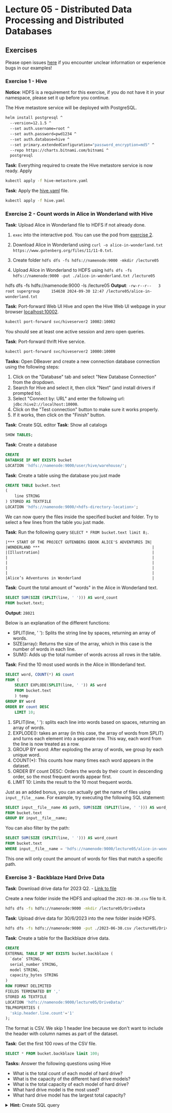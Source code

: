 # Lecture 05 - Distributed Data Processing and Distributed Databases

## Exercises

Please open issues [here](https://github.com/jakobhviid/BigDataCourseExercises/issues) if you encounter unclear
information or experience bugs in our examples!

### Exercise 1 - Hive

**Notice**: HDFS is a requirement for this exercise, if you do not have it in your namespace, please set it up before
you continue.

The Hive metastore service will be deployed with PostgreSQL.

```bash
helm install postgresql ^
  --version=12.1.5 ^
  --set auth.username=root ^
  --set auth.password=pwd1234 ^
  --set auth.database=hive ^
  --set primary.extendedConfiguration="password_encryption=md5" ^
  --repo https://charts.bitnami.com/bitnami ^
  postgresql
```

**Task**: Everything required to create the Hive metastore service is now ready. Apply
```bash
kubectl apply -f hive-metastore.yaml
```

**Task**: Apply the [hive.yaml](./hive.yaml) file.

```bash
kubectl apply -f hive.yaml
```

### Exercise 2 - Count words in Alice in Wonderland with Hive


**Task**: Upload Alice in Wonderland file to HDFS if not already done.

1. `exec` into the interactive pod. You can use the pod
   from [exercise 2](#exercise-2---interacting-with-hdfs-cluster-using-cli).
2. Download Alice in Wonderland using `curl -o alice-in-wonderland.txt https://www.gutenberg.org/files/11/11-0.txt`.

3. Create folder `hdfs dfs -fs hdfs://namenode:9000 -mkdir /lecture05`

3. Upload Alice in Wonderland to HDFS using `hdfs dfs -fs hdfs://namenode:9000 -put ./alice-in-wonderland.txt /lecture05`

hdfs dfs -fs hdfs://namenode:9000 -ls /lecture05
**Output**: 
`-rw-r--r--   3 root supergroup     154638 2024-09-30 12:47 /lecture05/alice-in-wonderland.txt`

**Task**: Port-forward Web UI Hive and open the Hive Web UI webpage in your
browser [localhost:10002](http://localhost:10002/).

```bash
kubectl port-forward svc/hiveserver2 10002:10002
```

You should see at least one active session and zero open queries.

**Task**: Port-forward thrift Hive service.

```bash
kubectl port-forward svc/hiveserver2 10000:10000
```


**Tasks:** Open DBeaver and create a new connection database connection using the following steps:

1. Click on the "Database" tab and select "New Database Connection" from the dropdown.
1. Search for Hive and select it, then click "Next" (and install drivers if prompted to).
1. Select "Connect by: URL" and enter the following url: `jdbc:hive2://localhost:10000`.
1. Click on the "Test connection" button to make sure it works properly.
1. If it works, then click on the "Finish" button.

**Task**: Create SQL editor
**Task**: Show all catalogs
```SQL
SHOW TABLES;
```

**Task**: Create a database
```SQL
CREATE
DATABASE IF NOT EXISTS bucket
LOCATION 'hdfs://namenode:9000/user/hive/warehouse/';
```

**Task**: Create a table using the database you just made
```SQL
CREATE TABLE bucket.text
(
    line STRING
) STORED AS TEXTFILE
LOCATION 'hdfs://namenode:9000/<hdfs-directory-location>';
```

We can now query the files inside the specified bucket and folder. Try to select a few lines from the table you just
made.

**Task**: Run the following query `SELECT * FROM bucket.text limit 8;`.

```
|﻿*** START OF THE PROJECT GUTENBERG EBOOK ALICE'S ADVENTURES IN|
|WONDERLAND ***                                                 |
|[Illustration]                                                 |
|                                                               |
|                                                               |
|                                                               |
|                                                               |
|Alice’s Adventures in Wonderland                               |
```

**Task**: Count the total amount of "words" in the Alice in Wonderland text.

```SQL
SELECT SUM(SIZE (SPLIT(line, ' '))) AS word_count
FROM bucket.text;
```
**Output**: `28021`

Below is an explanation of the different functions:

- SPLIT(line, ' '): Splits the string line by spaces, returning an array of words.
- SIZE(array): Returns the size of the array, which in this case is the number of words in each line.
- SUM(): Adds up the total number of words across all rows in the table.

**Task**: Find the 10 most used words in the Alice in Wonderland text.

```SQL
SELECT word, COUNT(*) AS count
FROM (
    SELECT EXPLODE(SPLIT(line, ' ')) AS word
    FROM bucket.text
    ) temp
GROUP BY word
ORDER BY count DESC
    LIMIT 10;
```

1. SPLIT(line, ' '): splits each line into words based on spaces, returning an array of words.
1. EXPLODE(): takes an array (in this case, the array of words from SPLIT) and turns each element into a separate row.
   This way, each word from the line is now treated as a row.
1. GROUP BY word: After exploding the array of words, we group by each unique word.
1. COUNT(*): This counts how many times each word appears in the dataset.
1. ORDER BY count DESC: Orders the words by their count in descending order, so the most frequent words appear first.
1. LIMIT 10: Limits the result to the 10 most frequent words.


Just as an added bonus, you can actually get the name of files using `input__file__name`. For example, try executing the
following SQL statement:
```SQL
SELECT input__file__name AS path, SUM(SIZE (SPLIT(line, ' '))) AS word_count
FROM bucket.text
GROUP BY input__file__name;
```

You can also filter by the path:
```SQL
SELECT SUM(SIZE (SPLIT(line, ' '))) AS word_count
FROM bucket.text
WHERE input__file__name = 'hdfs://namenode:9000/lecture05/alice-in-wonderland.txt';
```
This one will only count the amount of words for files that match a specific path.



### Exercise 3 - Backblaze Hard Drive Data

**Task**: Download drive data for 2023 Q2.
    - [Link to file](https://f001.backblazeb2.com/file/Backblaze-Hard-Drive-Data/data_Q2_2023.zip)

Create a new folder inside the HDFS and upload the `2023-06-30.csv` file to it.
```bash
hdfs dfs -fs hdfs://namenode:9000 -mkdir /lecture05/DriveData
```

**Task**: Upload drive data for 30/6/2023 into the new folder inside HDFS.
```bash
hdfs dfs -fs hdfs://namenode:9000 -put ./2023-06-30.csv /lecture05/DriveData
```

**Task**: Create a table for the Backblaze drive data.
```SQL
CREATE
EXTERNAL TABLE IF NOT EXISTS bucket.backblaze (
  `date` STRING,
  serial_number STRING,
  model STRING,
  capacity_bytes STRING
)
ROW FORMAT DELIMITED
FIELDS TERMINATED BY ','
STORED AS TEXTFILE
LOCATION 'hdfs://namenode:9000/lecture05/DriveData/'
TBLPROPERTIES (
  'skip.header.line.count'='1'
);
```

The format is CSV. We skip 1 header line because we don't want to include the header with column names as part of the
dataset.

**Task**: Get the first 100 rows of the CSV file.
```SQL
SELECT * FROM bucket.backblaze limit 100;
```

**Tasks:** Answer the following questions using Hive

- What is the total count of each model of hard drive?
- What is the capacity of the different hard drive models?
- What is the total capacity of each model of hard drive?
- What hard drive model is the most used?
- What hard drive model has the largest total capacity?

<details>
<summary><strong>Hint:</strong> Create SQL query</summary>

```SQL
SELECT model,
       FLOOR(CAST(capacity_bytes AS BIGINT) / POWER(10, 9))                   AS capacity_gigabytes,
       SUM(FLOOR(CAST(capacity_bytes AS BIGINT) / POWER(10, 9))) / 1000 AS total_capacity_terabytes,
       COUNT(*) AS count
FROM bucket.backblaze
WHERE input__file__name = 'hdfs://namenode:9000/lecture05/DriveData/2023-06-30.csv'
GROUP BY model, capacity_bytes
ORDER BY count DESC;
```

**Tasks:** Compare the results to the [blog post about the drive stats](https://www.backblaze.com/blog/backblaze-drive-stats-for-q2-2023/). For example,
the drive model `TOSHIBA MG07ACA14TA` is the most used with 38101 total drives. This is the same amount as what
Backblaze shows in their blog post.

![drive data legend](Images/drive_data_legend.png)
![TOSHIBA_MG07ACA14TA.png](Images/TOSHIBA_MG07ACA14TA.png)

